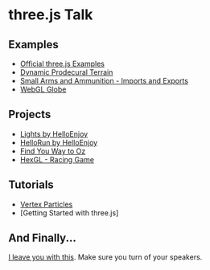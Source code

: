 three.js Talk
=============

Examples
--------

* [Official three.js Examples](http://threejs.org/examples/)
* [Dynamic Prodecural Terrain](http://threejs.org/examples/webgl_terrain_dynamic.html)
* [Small Arms and Ammunition - Imports and Exports](http://armsglobe.chromeexperiments.com/)
* [WebGL Globe](http://globe.chromeexperiments.com/)

Projects
--------

* [Lights by HelloEnjoy](http://lights.helloenjoy.com/)
* [HelloRun by HelloEnjoy](http://hellorun.helloenjoy.com/)
* [Find You Way to Oz](http://www.findyourwaytooz.com/)
* [HexGL - Racing Game](http://hexgl.bkcore.com/)

Tutorials
---------

* [Vertex Particles](http://aerotwist.com/tutorials/creating-particles-with-three-js/)
* [Getting Started with three.js]

And Finally...
--------------

[I leave you with this](https://dl.dropboxusercontent.com/u/6213850/WebGL/nyanCat/nyan.html). Make sure you turn of your speakers.
